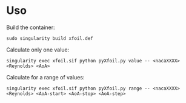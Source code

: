 # Uso

Build the container:

`sudo singularity build xfoil.def`

Calculate only one value:

`singularity exec xfoil.sif python pyXfoil.py value -- <nacaXXXX> <Reynolds> <AoA>`

Calculate for a range of values:

`singularity exec xfoil.sif python pyXfoil.py range -- <nacaXXXX> <Reynolds> <AoA-start> <AoA-stop> <AoA-step>`
